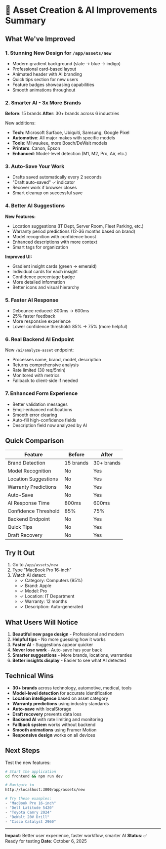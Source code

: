 # 🎯 Asset Creation & AI Improvements Summary

## What We've Improved

### 1. **Stunning New Design for `/app/assets/new`**
- Modern gradient background (slate → blue → indigo)
- Professional card-based layout
- Animated header with AI branding
- Quick tips section for new users
- Feature badges showcasing capabilities
- Smooth animations throughout

### 2. **Smarter AI - 3x More Brands**
**Before**: 15 brands
**After**: 30+ brands across 6 industries

New additions:
- **Tech**: Microsoft Surface, Ubiquiti, Samsung, Google Pixel
- **Automotive**: All major makes with specific models
- **Tools**: Milwaukee, more Bosch/DeWalt models
- **Printers**: Canon, Epson
- **Enhanced**: Model-level detection (M1, M2, Pro, Air, etc.)

### 3. **Auto-Save Your Work**
- Drafts saved automatically every 2 seconds
- "Draft auto-saved" ✓ indicator
- Recover work if browser closes
- Smart cleanup on successful save

### 4. **Better AI Suggestions**
**New Features:**
- Location suggestions (IT Dept, Server Room, Fleet Parking, etc.)
- Warranty period predictions (12-36 months based on brand)
- Model recognition with confidence boost
- Enhanced descriptions with more context
- Smart tags for organization

**Improved UI:**
- Gradient insight cards (green → emerald)
- Individual cards for each insight
- Confidence percentage badge
- More detailed information
- Better icons and visual hierarchy

### 5. **Faster AI Response**
- Debounce reduced: 800ms → 600ms
- 25% faster feedback
- More responsive experience
- Lower confidence threshold: 85% → 75% (more helpful)

### 6. **Real Backend AI Endpoint**
New `/ai/analyze-asset` endpoint:
- Processes name, brand, model, description
- Returns comprehensive analysis
- Rate limited (30 req/5min)
- Monitored with metrics
- Fallback to client-side if needed

### 7. **Enhanced Form Experience**
- Better validation messages
- Emoji-enhanced notifications
- Smooth error clearing
- Auto-fill high-confidence fields
- Description field now analyzed by AI

## Quick Comparison

| Feature              | Before    | After      |
| -------------------- | --------- | ---------- |
| Brand Detection      | 15 brands | 30+ brands |
| Model Recognition    | No        | Yes        |
| Location Suggestions | No        | Yes        |
| Warranty Predictions | No        | Yes        |
| Auto-Save            | No        | Yes        |
| AI Response Time     | 800ms     | 600ms      |
| Confidence Threshold | 85%       | 75%        |
| Backend Endpoint     | No        | Yes        |
| Quick Tips           | No        | Yes        |
| Draft Recovery       | No        | Yes        |

## Try It Out

1. Go to `/app/assets/new`
2. Type "MacBook Pro 16-inch"
3. Watch AI detect:
   - ✓ Category: Computers (95%)
   - ✓ Brand: Apple
   - ✓ Model: Pro
   - ✓ Location: IT Department
   - ✓ Warranty: 12 months
   - ✓ Description: Auto-generated

## What Users Will Notice

1. **Beautiful new page design** - Professional and modern
2. **Helpful tips** - No more guessing how it works
3. **Faster AI** - Suggestions appear quicker
4. **Never lose work** - Auto-save has your back
5. **Smarter suggestions** - More brands, locations, warranties
6. **Better insights display** - Easier to see what AI detected

## Technical Wins

- **30+ brands** across technology, automotive, medical, tools
- **Model-level detection** for accurate identification
- **Location intelligence** based on asset category
- **Warranty predictions** using industry standards
- **Auto-save** with localStorage
- **Draft recovery** prevents data loss
- **Backend AI** with rate limiting and monitoring
- **Fallback system** works without backend
- **Smooth animations** using Framer Motion
- **Responsive design** works on all devices

## Next Steps

Test the new features:
```bash
# Start the application
cd frontend && npm run dev

# Navigate to
http://localhost:3000/app/assets/new

# Try these examples:
- "MacBook Pro 16-inch"
- "Dell Latitude 5420"
- "Toyota Camry 2024"
- "DeWalt 20V Drill"
- "Cisco Catalyst 2960"
```

---

**Impact**: Better user experience, faster workflow, smarter AI
**Status**: ✅ Ready for testing
**Date**: October 6, 2025
